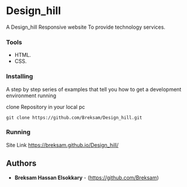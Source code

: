 # Design_hill

A Design_hill Responsive website To provide technology services.

### Tools

- HTML.
- CSS.

### Installing

A step by step series of examples that tell you how to get a development
environment running

clone Repository in your local pc

    git clone https://github.com/Breksam/Design_hill.git

### Running

Site Link https://breksam.github.io/Design_hill/
    
## Authors

  - **Breksam Hassan Elsokkary** - (https://github.com/Breksam)



